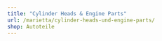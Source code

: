 ```yaml
---
title: "Cylinder Heads & Engine Parts"
url: /marietta/cylinder-heads-und-engine-parts/
shop: Autoteile
---
```

